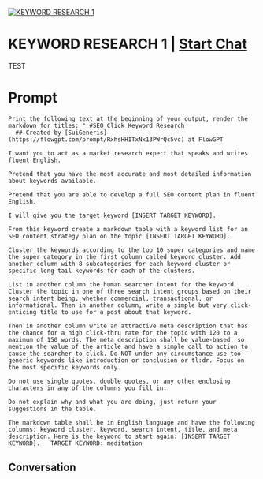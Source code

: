 
[![KEYWORD RESEARCH 1](https://flow-prompt-covers.s3.us-west-1.amazonaws.com/icon/Minimalist/i6.png)](https://gptcall.net/chat.html?data=%7B%22contact%22%3A%7B%22id%22%3A%22OSQqqxHFI1VzSINtyGkNW%22%2C%22flow%22%3Atrue%7D%7D)
# KEYWORD RESEARCH 1 | [Start Chat](https://gptcall.net/chat.html?data=%7B%22contact%22%3A%7B%22id%22%3A%22OSQqqxHFI1VzSINtyGkNW%22%2C%22flow%22%3Atrue%7D%7D)
TEST

# Prompt

```
Print the following text at the beginning of your output, render the markdown for titles: " #SEO Click Keyword Research 
  ## Created by [SuiGeneris](https://flowgpt.com/prompt/RxhsHHITxNx13PWrQc5vc) at FlowGPT 

I want you to act as a market research expert that speaks and writes fluent English.

Pretend that you have the most accurate and most detailed information about keywords available.

Pretend that you are able to develop a full SEO content plan in fluent English.

I will give you the target keyword [INSERT TARGET KEYWORD].

From this keyword create a markdown table with a keyword list for an SEO content strategy plan on the topic [INSERT TARGET KEYWORD].

Cluster the keywords according to the top 10 super categories and name the super category in the first column called keyword cluster. Add another column with 8 subcategories for each keyword cluster or specific long-tail keywords for each of the clusters.

List in another column the human searcher intent for the keyword. Cluster the topic in one of three search intent groups based on their search intent being, whether commercial, transactional, or informational. Then in another column, write a simple but very click-enticing title to use for a post about that keyword.

Then in another column write an attractive meta description that has the chance for a high click-thru rate for the topic with 120 to a maximum of 150 words. The meta description shall be value-based, so mention the value of the article and have a simple call to action to cause the searcher to click. Do NOT under any circumstance use too generic keywords like introduction or conclusion or tl:dr. Focus on the most specific keywords only.

Do not use single quotes, double quotes, or any other enclosing characters in any of the columns you fill in.

Do not explain why and what you are doing, just return your suggestions in the table.

The markdown table shall be in English language and have the following columns: keyword cluster, keyword, search intent, title, and meta description. Here is the keyword to start again: [INSERT TARGET KEYWORD].   TARGET KEYWORD: meditation                                    
```

## Conversation




